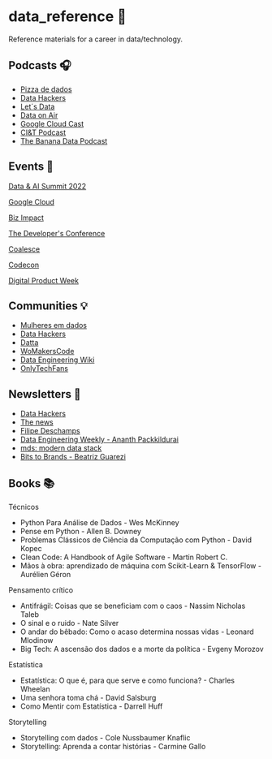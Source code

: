 # data_reference :game_die:

Reference materials for a career in data/technology.   

## Podcasts :headphones:
* [Pizza de dados](https://open.spotify.com/show/5k0Ei0MSg5BuiHshr43aSg?si=ba8099dc380d40bc&nd=1)
* [Data Hackers](https://open.spotify.com/show/1oMIHOXsrLFENAeM743g93?si=a9225f3810f44744&nd=1)
* [Let´s Data](https://open.spotify.com/show/0VsNN95jsJVRS424eCFDlg?si=4c73a07b445a492a&nd=1)
* [Data on Air](https://open.spotify.com/show/4mpsDm26A4A1fet8KTtI7N?si=37cad256403e4ba2&nd=1)
* [Google Cloud Cast](https://open.spotify.com/show/6mRL38R3eKP55vqlHLKCdZ?si=9852a8cfdc7d4b10&nd=1)
* [CI&T Podcast](https://open.spotify.com/show/7ICSs5l1OQnGr62i0xrL5L?si=359eed5bb5ac4f49&nd=1)
* [The Banana Data Podcast](https://open.spotify.com/show/3uZK2aPeVwnADRqyYR4nt0?si=46fe6c08a56644af&nd=1)



## Events :speech_balloon:

[Data & AI Summit 2022 ](https://www.notion.so/Data-AI-Summit-2022-747ab91508ff41bdb18b312297a5fd5b)

[Google Cloud](https://www.notion.so/Google-Cloud-bc4ba417b18246c1bc457fe0fb2ac472)

[Biz Impact](https://www.notion.so/Biz-Impact-1dfa936a714c4d0b84a7d0a312a9a1db)

[The Developer's Conference](https://www.notion.so/The-Developer-s-Conference-eea89c2986d64188aa6cdc8842e9c61c)

[Coalesce](https://www.notion.so/Coalesce-13626ef4cbfe43e89092a4531224a99f)

[Codecon](https://www.notion.so/Codecon-e61f00c22426421bb15931fbc3abb7e6)

[Digital Product Week](https://www.notion.so/Digital-Product-Week-e4bfbc80adb849028a589e429fcad491)

## Communities :bulb:

- [Mulheres em dados](https://discord.gg/mulheresemdados)
- [Data Hackers](https://www.datahackers.com.br/)
- [Datta](https://discord.gg/FCNHFRf7)
- [WoMakersCode](https://womakerscode.org/)
- [Data Engineering Wiki](https://dataengineering.wiki/Index)
- [OnlyTechFans](https://www.onlytechfans.com/)

## Newsletters :email:

- [Data Hackers](https://www.datahackers.com.br/)
- [The news](https://thenewscc.com.br/indicacao?grsf=pzvkoz)
- [Filipe Deschamps](https://filipedeschamps.com.br/newsletter)
- [Data Engineering Weekly - Ananth Packkildurai](https://www.dataengineeringweekly.com/)
- [mds: modern data stack](https://letters.moderndatastack.xyz/)
- [Bits to Brands - Beatriz Guarezi](https://open.substack.com/pub/bitstobrands/p/twitter-elon-musk-internet-redes-sociais?utm_campaign=post&utm_medium=email)

## Books 📚

Técnicos 

- Python Para Análise de Dados - Wes McKinney
- Pense em Python - Allen B. Downey
- Problemas Clássicos de Ciência da Computação com Python - David Kopec
- Clean Code: A Handbook of Agile Software - Martin Robert C.
- Mãos à obra: aprendizado de máquina com Scikit-Learn & TensorFlow - Aurélien Géron

Pensamento crítico

- Antifrágil: Coisas que se beneficiam com o caos - Nassim Nicholas Taleb
- O sinal e o ruido - Nate Silver
- O andar do bêbado: Como o acaso determina nossas vidas - Leonard Mlodinow
- Big Tech: A ascensão dos dados e a morte da política - Evgeny Morozov

Estatística

- Estatística: O que é, para que serve e como funciona? - Charles Wheelan
- Uma senhora toma chá - David Salsburg
- Como Mentir com Estatística - Darrell Huff

Storytelling

- Storytelling com dados - Cole Nussbaumer Knaflic
- Storytelling: Aprenda a contar histórias - Carmine Gallo

